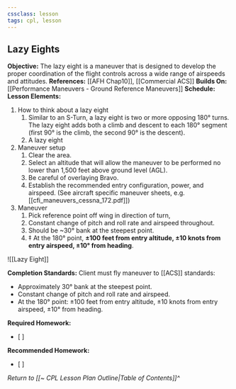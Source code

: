```yaml
---
cssclass: lesson
tags: cpl, lesson
---
```

## Lazy Eights

**Objective:** The lazy eight is a maneuver that is designed to develop the proper coordination of the flight controls across a wide range of airspeeds and attitudes.
**References:** [[AFH Chap10]], [[Commercial ACS]]
**Builds On:** [[Performance Maneuvers - Ground Reference Maneuvers]]
**Schedule:** 
**Lesson Elements:**
1. How to think about a lazy eight
	1. Similar to an S-Turn, a lazy eight is two or more opposing 180° turns. The lazy eight adds both a climb and descent to each 180° segment (first 90° is the climb, the second 90° is the descent).
	2. A lazy eight 
2. Maneuver setup
	1. Clear the area.
	2. Select an altitude that will allow the maneuver to be performed no lower than 1,500 feet above ground level (AGL).
	3. Be careful of overlaying Bravo.
	4. Establish the recommended entry configuration, power, and airspeed. (See aircraft specific maneuver sheets, e.g. [[cfi_maneuvers_cessna_172.pdf]])
3. Maneuver
	1. Pick reference point off wing in direction of turn, 
	2. Constant change of pitch and roll rate and airspeed throughout.
	3. Should be ~30° bank at the steepest point.
	4. ‡ At the 180° point, **±100 feet from entry altitude, ±10 knots from entry airspeed, ±10° from heading**.

![[Lazy Eight]]

**Completion Standards:** Client must fly maneuver to [[ACS]] standards: 
- Approximately 30° bank at the steepest point.
- Constant change of pitch and roll rate and airspeed.
- At the 180° point: ±100 feet from entry altitude, ±10 knots from entry airspeed, ±10° from heading.

**Required Homework:** 
- [ ] 

**Recommended Homework:** 
- [ ] 

*Return to [[~ CPL Lesson Plan Outline|Table of Contents]]^*